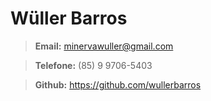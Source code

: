 # Wüller Barros

> **Email:** minervawuller@gmail.com

> **Telefone:** (85)     9 9706-5403

> **Github:** <https://github.com/wullerbarros>